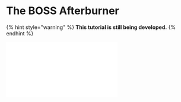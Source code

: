 # The BOSS Afterburner

{% hint style="warning" %}
**This tutorial is still being developed.**
{% endhint %}

![Current class structure of the BOSS Afterburner](../fig/BOSS_Afterburner.pdf)


